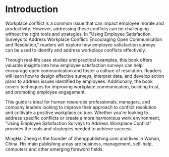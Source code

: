 # Introduction

Workplace conflict is a common issue that can impact employee morale and productivity. However, addressing these conflicts can be challenging without the right tools and strategies. In "Using Employee Satisfaction Surveys to Address Workplace Conflict: Encouraging Open Communication and Resolution," readers will explore how employee satisfaction surveys can be used to identify and address workplace conflicts effectively.

Through real-life case studies and practical examples, this book offers valuable insights into how employee satisfaction surveys can help encourage open communication and foster a culture of resolution. Readers will learn how to design effective surveys, interpret data, and develop action plans to address issues identified by employees. Additionally, the book covers techniques for improving workplace communication, building trust, and promoting employee engagement.

This guide is ideal for human resources professionals, managers, and company leaders looking to improve their approach to conflict resolution and cultivate a positive workplace culture. Whether you're looking to address specific conflicts or create a more harmonious work environment, "Using Employee Satisfaction Surveys to Address Workplace Conflict" provides the tools and strategies needed to achieve success.

MingHai Zheng is the founder of zhengpublishing.com and lives in Wuhan, China. His main publishing areas are business, management, self-help, computers and other emerging foreword fields.
